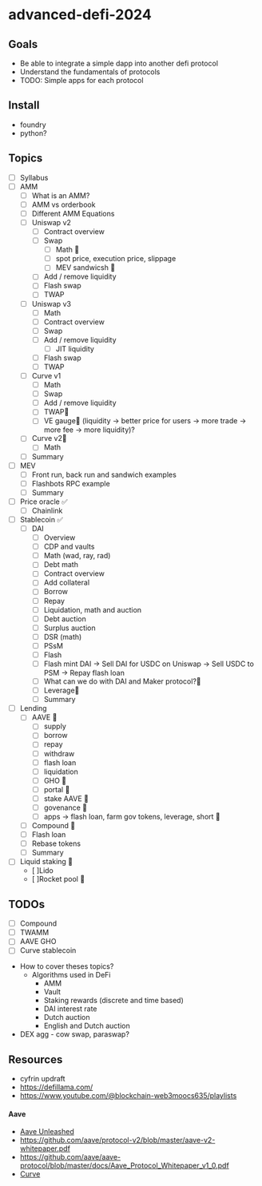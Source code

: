 # advanced-defi-2024

## Goals

- Be able to integrate a simple dapp into another defi protocol
- Understand the fundamentals of protocols
- TODO: Simple apps for each protocol

## Install

- foundry
- python?

## Topics

- [ ] Syllabus
- [ ] AMM
  - [ ] What is an AMM?
  - [ ] AMM vs orderbook
  - [ ] Different AMM Equations
  - [ ] Uniswap v2
    - [ ] Contract overview
    - [ ] Swap
      - [ ] Math 🤔
      - [ ] spot price, execution price, slippage
      - [ ] MEV sandwicsh 🤔
    - [ ] Add / remove liquidity
    - [ ] Flash swap
    - [ ] TWAP
  - [ ] Uniswap v3
    - [ ] Math
    - [ ] Contract overview
    - [ ] Swap
    - [ ] Add / remove liquidity
      - [ ] JIT liquidity
    - [ ] Flash swap
    - [ ] TWAP
  - [ ] Curve v1
    - [ ] Math
    - [ ] Swap
    - [ ] Add / remove liquidity
    - [ ] TWAP🤔
    - [ ] VE gauge🤔 (liquidity -> better price for users -> more trade -> more fee -> more liquidity)?
  - [ ] Curve v2🤔
    - [ ] Math
  - [ ] Summary
- [ ] MEV
  - [ ] Front run, back run and sandwich examples
  - [ ] Flashbots RPC example
  - [ ] Summary
- [ ] Price oracle ✅
  - [ ] Chainlink
- [ ] Stablecoin ✅
  - [ ] DAI
    - [ ] Overview
    - [ ] CDP and vaults
    - [ ] Math (wad, ray, rad)
    - [ ] Debt math
    - [ ] Contract overview
    - [ ] Add collateral
    - [ ] Borrow
    - [ ] Repay
    - [ ] Liquidation, math and auction
    - [ ] Debt auction
    - [ ] Surplus auction
    - [ ] DSR (math)
    - [ ] PSsM
    - [ ] Flash
    - [ ] Flash mint DAI -> Sell DAI for USDC on Uniswap -> Sell USDC to PSM -> Repay flash loan
    - [ ] What can we do with DAI and Maker protocol?🤔
    - [ ] Leverage🤔
    - [ ] Summary
- [ ] Lending
  - [ ] AAVE 🚧
    - [ ] supply
    - [ ] borrow
    - [ ] repay
    - [ ] withdraw
    - [ ] flash loan
    - [ ] liquidation
    - [ ] GHO 🤔
    - [ ] portal 🤔
    - [ ] stake AAVE 🤔
    - [ ] govenance 🤔
    - [ ] apps -> flash loan, farm gov tokens, leverage, short 🤔
  - [ ] Compound 🤔
  - [ ] Flash loan
  - [ ] Rebase tokens
  - [ ] Summary
- [ ] Liquid staking 🚧
  - [ ]Lido
  - [ ]Rocket pool 🤔

## TODOs

- [ ] Compound
- [ ] TWAMM
- [ ] AAVE GHO
- [ ] Curve stablecoin

- How to cover theses topics?
  - Algorithms used in DeFi
    - AMM
    - Vault
    - Staking rewards (discrete and time based)
    - DAI interest rate
    - Dutch auction
    - English and Dutch auction
- DEX agg - cow swap, paraswap?

## Resources

- cyfrin updraft
- https://defillama.com/
- https://www.youtube.com/@blockchain-web3moocs635/playlists

#### Aave

- [Aave Unleashed](https://calnix.gitbook.io/aave-unleashed/)
- https://github.com/aave/protocol-v2/blob/master/aave-v2-whitepaper.pdf
- https://github.com/aave/aave-protocol/blob/master/docs/Aave_Protocol_Whitepaper_v1_0.pdf
- [Curve](https://resources.curve.fi/)

